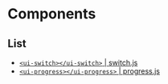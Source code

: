 # Components

## List
- [`<ui-switch></ui-switch>` | switch.js](switch.md)
- [`<ui-progress></ui-progress>` | progress.js](progress.md)

